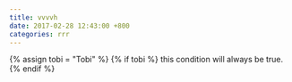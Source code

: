 ```yaml
---
title: vvvvh
date: 2017-02-28 12:43:00 +800
categories: rrr
---
```

{% assign tobi = "Tobi" %}
{% if tobi %}
this condition will always be true.
{% endif %}
